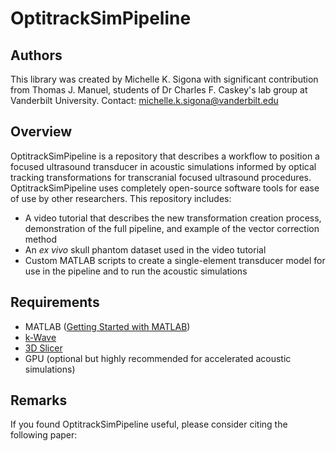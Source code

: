 # OptitrackSimPipeline
## Authors 
This library was created by Michelle K. Sigona with significant contribution from Thomas J. Manuel, students of Dr Charles F. Caskey's lab group at Vanderbilt University. Contact: michelle.k.sigona@vanderbilt.edu

## Overview 
OptitrackSimPipeline is a repository that describes a workflow to position a focused ultrasound transducer in acoustic simulations informed by optical tracking transformations for transcranial focused ultrasound procedures. OptitrackSimPipeline uses completely open-source software tools for ease of use by other researchers. This repository includes: 
- A video tutorial that describes the new transformation creation process, demonstration of the full pipeline, and example of the vector correction method
- An _ex vivo_ skull phantom dataset used in the video tutorial 
- Custom MATLAB scripts to create a single-element transducer model for use in the pipeline and to run the acoustic simulations

## Requirements
- MATLAB ([Getting Started with MATLAB](https://www.mathworks.com/help/matlab/getting-started-with-matlab.html))
- [k-Wave](http://www.k-wave.org/)  
- [3D Slicer](https://download.slicer.org/) 
- GPU (optional but highly recommended for accelerated acoustic simulations) 

## Remarks
If you found OptitrackSimPipeline useful, please consider citing the following paper:

